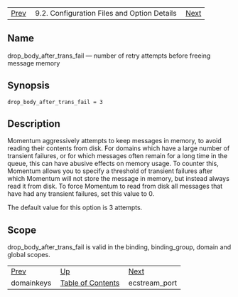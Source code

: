 |     |     |     |
| --- | --- | --- |
| [Prev](conf.ref.domainkeys)  | 9.2. Configuration Files and Option Details |  [Next](conf.ref.ecstream_port.php) |

<a name="conf.ref.drop_body_after_trans_fail"></a>
## Name

drop_body_after_trans_fail — number of retry attempts before freeing message memory

## Synopsis

`drop_body_after_trans_fail = 3`

<a name="idp9473232"></a>
## Description

Momentum aggressively attempts to keep messages in memory, to avoid reading their contents from disk. For domains which have a large number of transient failures, or for which messages often remain for a long time in the queue, this can have abusive effects on memory usage. To counter this, Momentum allows you to specify a threshold of transient failures after which Momentum will not store the message in memory, but instead always read it from disk. To force Momentum to read from disk all messages that have had any transient failures, set this value to 0.

The default value for this option is 3 attempts.

<a name="idp9475904"></a>
## Scope

drop_body_after_trans_fail is valid in the binding, binding_group, domain and global scopes.

|     |     |     |
| --- | --- | --- |
| [Prev](conf.ref.domainkeys)  | [Up](conf.ref.files.php) |  [Next](conf.ref.ecstream_port.php) |
| domainkeys  | [Table of Contents](index) |  ecstream_port |
